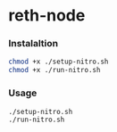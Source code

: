 # reth-node

### Instalaltion


```bash
chmod +x ./setup-nitro.sh
chmod +x ./run-nitro.sh
```

### Usage

```bash
./setup-nitro.sh
./run-nitro.sh
```